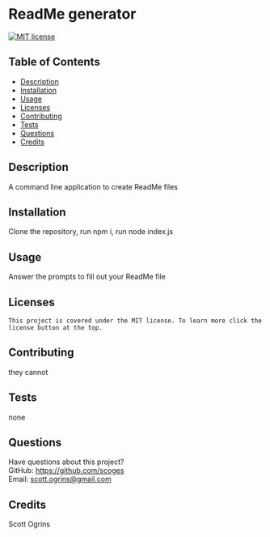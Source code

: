 # ReadMe generator

  [![MIT license](https://img.shields.io/badge/License-MIT-blue.svg)](https://opensource.org/licenses/MIT)

  ## Table of Contents
  * [Description](#description)
  * [Installation](#installation)
  * [Usage](#usage)
  * [Licenses](#licenses)
  * [Contributing](#contributing)
  * [Tests](#tests)
  * [Questions](#questions)
  * [Credits](#credits)

  ## Description
  A command line application to create ReadMe files

  ## Installation
  Clone the repository, run npm i, run node index.js

  ## Usage
  Answer the prompts to fill out your ReadMe file

  ## Licenses
    This project is covered under the MIT license. To learn more click the license button at the top.

  ## Contributing
  they cannot

  ## Tests
  none

  ## Questions
  Have questions about this project?  
  GitHub: https://github.com/scoges  
  Email: scott.ogrins@gmail.com

  ## Credits
  Scott Ogrins
